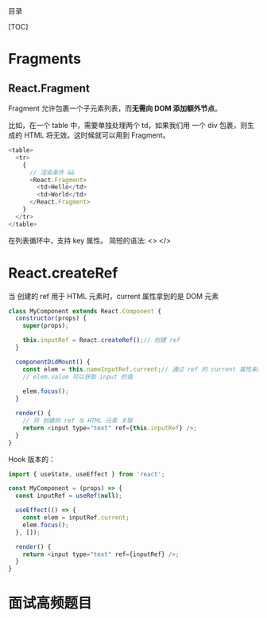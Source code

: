 目录

[TOC]


# Fragments
## React.Fragment
Fragment 允许包裹一个子元素列表，而**无需向 DOM 添加额外节点**。

比如，在一个 table 中，需要单独处理两个 td，如果我们用 一个 div 包裹，则生成的 HTML 将无效。这时候就可以用到 Fragment。
```js
<table>
  <tr>
    {
      // 渲染条件 &&
      <React.Fragment>
        <td>Hello</td>
        <td>World</td>
      </React.Fragment>
    } 
  </tr>
</table>
```
在列表循环中，支持 key 属性。
简短的语法: <> </>

# React.createRef
当 创建的 ref 用于 HTML 元素时，current 属性拿到的是 DOM 元素

```js
class MyComponent extends React.Component {
  constructor(props) {
    super(props);

    this.inputRef = React.createRef();// 创建 ref
  }

  componentDidMount() {
    const elem = this.nameInputRef.current;// 通过 ref 的 current 属性来获取 DOM 元素
    // elem.value 可以获取 input 的值
    
    elem.focus(); 
  }

  render() {
    // 将 创建的 ref 与 HTML 元素 关联
    return <input type="text" ref={this.inputRef} />;
  }
}
```
Hook 版本的：
```js
import { useState, useEffect } from 'react'; 

const MyComponent = (props) => {
  const inputRef = useRef(null);

  useEffect(() => {
    const elem = inputRef.current;
    elem.focus(); 
  }, []);

  render() {
    return <input type="text" ref={inputRef} />;
  }
}
```

# 面试高频题目
